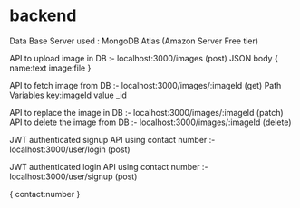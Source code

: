 # backend

Data Base Server used : MongoDB Atlas (Amazon Server Free tier) 

API to upload image in DB :-  localhost:3000/images (post) JSON body
{
    name:text
    image:file
}

API to fetch image from DB :- localhost:3000/images/:imageId (get) Path Variables key:imageId
value _id
 
API to replace the image in DB :- localhost:3000/images/:imageId (patch)
API to delete the image from DB :- localhost:3000/images/:imageId (delete)


JWT authenticated signup API using contact number :- localhost:3000/user/login (post)


JWT authenticated login API using contact number :- localhost:3000/user/signup (post)

{
    contact:number
}
